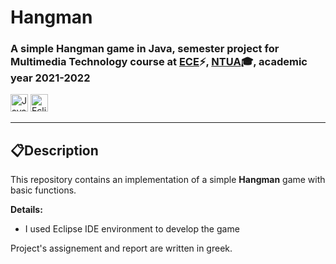 # <b> Hangman  </b>
### A simple Hangman game in Java, semester project for Multimedia Technology course at [ECE](https://www.ece.ntua.gr/en)⚡, [NTUA](https://www.ntua.gr/en)🎓, academic year 2021-2022

<img alt="Java" src = "https://img.shields.io/badge/Java-1136AA?style=for-the-badge&logo=java&logoColor=white" height="28"> <img alt="Eclipse IDE" src = "https://img.shields.io/badge/Eclipse IDE-purple?style=for-the-badge&logo=eclipse&logoColor=white" height="28">


<hr>

## 📋**Description**

This repository contains an implementation of a simple **Hangman** game with basic functions. 


**Details:**
- I used Eclipse IDE environment to develop the game 


Project's assignement and report are written in greek.

